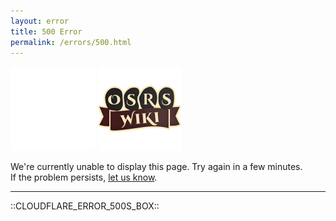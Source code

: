 ```yaml
---
layout: error
title: 500 Error
permalink: /errors/500.html
---
```


<a href="https://runescape.wiki"><img src="/images/RuneScape-Wiki-logo@2x.png" width="135px" height="135px"></a>
<a href="https://oldschool.runescape.wiki"><img src="/images/Old-School-RuneScape-Wiki-logo@2x.png" width="135px" height="135px"></a>

We're currently unable to display this page. Try again in a few minutes.<br>
If the problem persists, <a href="https://discord.gg/runescapewiki">let us know</a>.

<hr>

<div class="cloudflare">::CLOUDFLARE_ERROR_500S_BOX::</div>